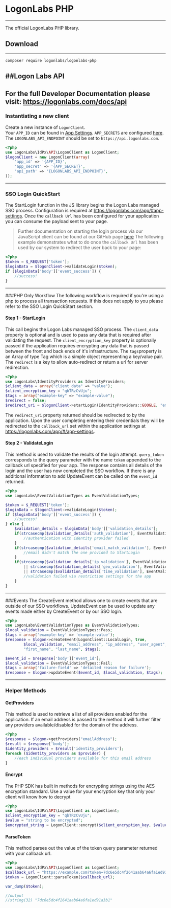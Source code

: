 # LogonLabs PHP
---
The official LogonLabs PHP library.
## Download
---
    composer require logonlabs/logonlabs-php
##Logon Labs API
---
For the full Developer Documentation please visit: https://logonlabs.com/docs/api
---
### Instantiating a new client
Create a new instance of `LogonClient`.  
Your `APP_ID` can be found in [App Settings](https://logonlabs.com/app/#/app-settings).
`APP_SECRETS` are configured [here](https://logonlabs.com/app/#/app-secrets).
The `LOGONLABS_API_ENDPOINT` should be set to `https://api.logonlabs.com`.
```php
<?php
use LogonLabs\IdPx\API\LogonClient as LogonClient;
$logonClient = new LogonClient(array(
    'app_id' => '{APP_ID}',
    'app_secret' => '{APP_SECRET}',
    'api_path' => '{LOGONLABS_API_ENDPOINT}',
));
```
---
### SSO Login QuickStart
The StartLogin function in the JS library begins the Logon Labs managed SSO process.  Configuration is required at https://logonlabs.com/app/#app-settings.  Once the `callback Url` has been configured for your application you can consume the payload sent to your page.
>Further documentation on starting the login process via our JavaScript client can be found at our GitHub page [here](https://github.com/logonlabs/logonlabs-js)
The following example demonstrates what to do once the `callback Url` has been used by our system to redirect the user back to your page:
```php
<?php
$token = $_REQUEST['token'];
$loginData = $logonClient->validateLogin($token);
if ($loginData['body']['event_success']) {
    //success!
}
```
---
###PHP Only Workflow
The following workflow is required if you're using a php to process all transaction requests.  If this does not apply to you please refer to the SSO Login QuickStart section.
#### Step 1 - StartLogin
This call begins the Logon Labs managed SSO process.  The `client_data` property is optional and is used to pass any data that is required after validating the request.  The `client_encryption_key` property is optionally passed if the application requires encrypting any data that is passed between the front and back ends of it's infrastructure. The `tags`property is an Array of type Tag which is a simple object representing a key/value pair.  The `redirect` is a key to allow auto-redirect or return a url for server redirection.
```php
<?php
use LogonLabs\IdentityProviders as IdentityProviders;
$client_data = array("client_data" => "value");
$client_encryption_key = "qbTRzCvUju";
$tags = array("example-key" => "example-value");
$redirect = false;
$redirect_uri = $logonClient->startLogin(IdentityProviders::GOOGLE, "emailAddress", $client_data, $client_encryption_key, $tags, $redirect);
```

The `redirect_uri` property returned should be redirected to by the application.  Upon the user completing entering their credentials they will be redirected to the `callback_url` set within the application settings at https://logonlabs.com/app/#/app-settings.
&nbsp;
#### Step 2 - ValidateLogin
This method is used to validate the results of the login attempt.  `query_token` corresponds to the query parameter with the name `token` appended to the callback url specified for your app.
The response contains all details of the login and the user has now completed the SSO workflow.  If there is any additional information to add UpdateEvent can be called on the `event_id` returned.
```php
<?php
use LogonLabs\EventValidationTypes as EventValidationTypes;

$token = $_REQUEST['token'];
$loginData = $logonClient->validateLogin($token);
if ($loginData['body']['event_success']) {
    //success!
} else {
    $validation_details = $loginData['body']['validation_details'];
    if(strcasecmp($validation_details['auth_validation'], EventValidationTypes::Fail) == 0)) {
        //authentication with identity provider failed
    }
    if(strcasecmp($validation_details['email_match_validation'], EventValidationTypes::Fail) == 0)) {
        //email didn't match the one provided to StartLogin
    }
    if(strcasecmp($validation_details['ip_validation'], EventValidationTypes::Fail) == 0) 
        || strcasecmp($validation_details['geo_validation'], EventValidationTypes::Fail) == 0)
        || strcasecmp($validation_details['time_validation'], EventValidationTypes::Fail) == 0)) {
        //validation failed via restriction settings for the app
    }
}
```
---
###Events
The CreateEvent method allows one to create events that are outside of our SSO workflows.  UpdateEvent can be used to update any events made either by CreateEvent or by our SSO login.
```php
<?php 
use LogonLabs\EventValidationTypes as EventValidationTypes;
$local_validation = EventValidationTypes::Pass;
$tags = array('example-key' => 'example-value');
$response = $logon->createEvent(LogonClient::LocalLogin, true,
        $local_validation, "email_address", "ip_address", "user_agent",
        "first_name", "last_name", $tags);

$event_id = $response['body']['event_id'];
$local_validation = EventValidationTypes::Fail;
$tags = array('failure-field' => 'detailed reason for failure');
$response = $logon->updateEvent($event_id, $local_validation, $tags);
```
---
### Helper Methods
#### GetProviders
This method is used to retrieve a list of all providers enabled for the application.
If an email address is passed to the method it will further filter any providers available/disabled for the domain of the address.
```php
<?php
$response = $logon->getProviders("emailAddress");
$result = $response['body'];
$identity_providers = $result['identity_providers'];
foreach ($identity_providers as $provider) {
    //each individual providers available for this email address
}
```
#### Encrypt
The PHP SDK has built in methods for encrypting strings using the AES encryption standard.  Use a value for your encryption key that only your client will know how to decrypt 
```php
<?php
use LogonLabs\IdPx\API\LogonClient as LogonClient;
$client_encryption_key = "qbTRzCvUju";
$value = "string to be encrypted";
$encrypted_string = LogonClient::encrypt($client_encryption_key, $value); 
```
#### ParseToken
This method parses out the value of the token query parameter returned with your callback url.
```php
<?php
use LogonLabs\IdPx\API\LogonClient as LogonClient;
$callback_url = "https://example.com?token=7dc6e5dc4f2641aab64a6fa1ed91a3b1";
$token = LogonClient::parseToken($callback_url);

var_dump($token);

//output
//string(32) "7dc6e5dc4f2641aab64a6fa1ed91a3b1"
```